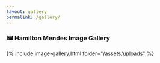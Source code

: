 ```yaml
---
layout: gallery
permalink: /gallery/
---
```


### <span class="icon_color"> 🖼️ </span> Hamilton Mendes Image Gallery

{% include image-gallery.html folder="/assets/uploads" %}